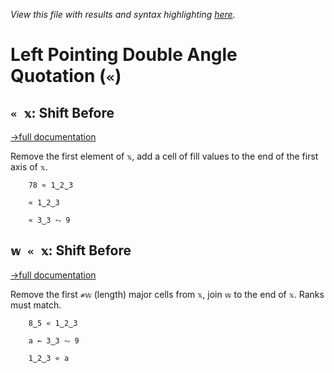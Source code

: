 *View this file with results and syntax highlighting [here](https://mlochbaum.github.io/BQN/help/shiftbefore.html).*

# Left Pointing Double Angle Quotation (`«`)

## `« 𝕩`: Shift Before
[→full documentation](../doc/shift.md)

Remove the first element of `𝕩`,  add a cell of fill values to the end of the first axis of `𝕩`.

        78 « 1‿2‿3

        « 1‿2‿3

        « 3‿3 ⥊ 9



## `𝕨 « 𝕩`: Shift Before
[→full documentation](../doc/shift.md)

Remove the first `≠𝕨` (length) major cells from `𝕩`, join `𝕨` to the end of `𝕩`. Ranks must match.

        8‿5 « 1‿2‿3

        a ← 3‿3 ⥊ 9

        1‿2‿3 « a
